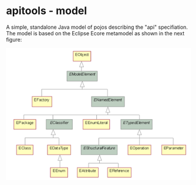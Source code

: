 # apitools - model

A simple, standalone Java model of pojos describing the "api" specifiation. The model is based on the Eclipse Ecore metamodel as shown in the next figure:

!["api" model](api-model.png "api-model")



